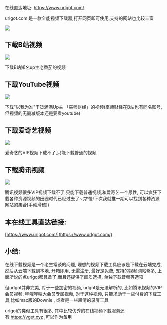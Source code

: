在线直达地址: https://www.urlgot.com/

urlgot.com 是一款全能视频下载器,打开网页即可使用,支持的网站也比较丰富

![](https://v2fy.com/asset/urlgot/YouTube-3.png)

## 下载B站视频

![](https://v2fy.com/asset/urlgot/001.gif)

下载B站知名up主老番茄的视频

## 下载YouTube视频

![](https://v2fy.com/asset/urlgot/youtube.gif)

下载"以我为准"干货满满Up主 「巫师财经」的视频(巫师财经在B站也有同名账号,但视频的无删减版本还是要看youtube)

## 下载爱奇艺视频

![](https://v2fy.com/asset/urlgot/aiqiy.gif)

爱奇艺的VIP视频下载不了,只能下载普通的视频

## 下载腾讯视频

![](https://www.v2fy.com/asset/urlgot/txsp.gif)

腾讯视频很多VIP视频下载不了,只能下载普通视频,和爱奇艺一个尿性, 可以疯狂下载各种资源视频的田园时代已经过去了~(才怪!下次我就推一期可以找到各种资源网站的集合[手动滑稽])

## 本在线工具直达链接:


[https://www.urlgot.com/](https://www.urlgot.com/)




## 小结:

在线下载视频是一个老生常谈的问题, 理想的视频下载工具应该是下载在云端完成,然后从云端下载到本地, 开箱即用, 无需注册, 最好是免费, 支持的视频网站够多, 上面所说的点urlgot都具备了,而且还提供了画质选择, 单独下载音频等选项

但urlgot并非完美, 对于一些加密的视频, urlgot是无法解析的, 比如腾讯视频的VIP会员视频, 哔哩哔哩大会员专属视频, 对于这种视频, 只能求助于一些付费的下载工具,比如mac版的Downie , 或者是一些超清的录屏工具


urlgot的类似工具有很多, 其中比较优秀的在线视频下载服务还有:https://vget.xyz  ,可以作为备用



